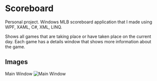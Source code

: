 # Scoreboard
Personal project. Windows MLB scoreboard application that I made using WPF, XAML, C#, XML, LINQ.

Shows all games that are taking place or have taken place on the current day.  Each game has a details window that shows more information about the game.

## Images
Main Window
![Main Window](http://imgur.com/xgsiyAz.jpg)
